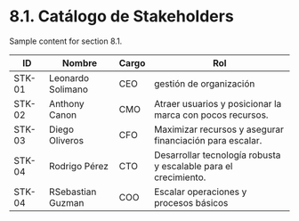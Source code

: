 # 8.1. Catálogo de Stakeholders

Sample content for section 8.1.

| ID     | Nombre                     | Cargo                | Rol |
| ------ | -------------------------- | --------------------------------------------------------------------------------------------------------------------------------------------------------------------------------------- | ------------- |
| STK-01 | Leonardo Solimano      |  CEO |  gestión de organización    |
| STK-02 | Anthony Canon     |  CMO |  Atraer usuarios y posicionar la marca con pocos recursos.   |
| STK-03 | Diego Oliveros     |  CFO |  Maximizar recursos y asegurar financiación para escalar.    |
| STK-04 | Rodrigo Pérez	     |  CTO |  Desarrollar tecnología robusta y escalable para el crecimiento.   |
| STK-04 | RSebastian Guzman	     |  COO |  Escalar operaciones y procesos básicos  |
